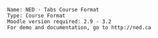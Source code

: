 

    Name: NED - Tabs Course Format
    Type: Course Format
    Moodle version required: 2.9 - 3.2
    For demo and documentation, go to http://ned.ca 
